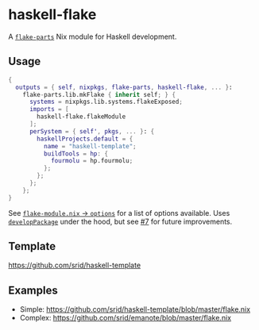 # haskell-flake

A [`flake-parts`](https://flake.parts/) Nix module for Haskell development.

## Usage

```nix
{
  outputs = { self, nixpkgs, flake-parts, haskell-flake, ... }:
    flake-parts.lib.mkFlake { inherit self; } {
      systems = nixpkgs.lib.systems.flakeExposed;
      imports = [
        haskell-flake.flakeModule
      ];
      perSystem = { self', pkgs, ... }: {
        haskellProjects.default = {
          name = "haskell-template";
          buildTools = hp: {
            fourmolu = hp.fourmolu;
          };
        };
      };
    };
}
```

See [`flake-module.nix` -> `options`](flake-module.nix) for a list of options available. Uses [`developPackage`](https://github.com/NixOS/nixpkgs/blob/f1c167688a6f81f4a51ab542e5f476c8c595e457/pkgs/development/haskell-modules/make-package-set.nix#L245) under the hood, but see [#7](https://github.com/srid/haskell-flake/issues/7) for future improvements.

## Template

https://github.com/srid/haskell-template

## Examples

- Simple: https://github.com/srid/haskell-template/blob/master/flake.nix
- Complex: https://github.com/srid/emanote/blob/master/flake.nix
